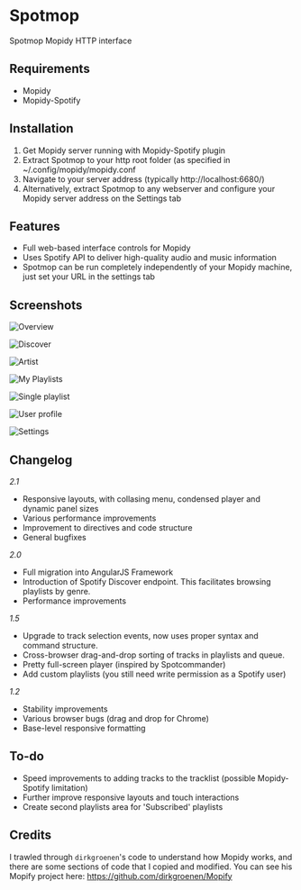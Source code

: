 Spotmop
=======

Spotmop Mopidy HTTP interface

Requirements
--------

* Mopidy
* Mopidy-Spotify

Installation
--------

1. Get Mopidy server running with Mopidy-Spotify plugin
2. Extract Spotmop to your http root folder (as specified in ~/.config/mopidy/mopidy.conf
3. Navigate to your server address (typically http://localhost:6680/)
4. Alternatively, extract Spotmop to any webserver and configure your Mopidy server address on the Settings tab

Features
--------

* Full web-based interface controls for Mopidy
* Uses Spotify API to deliver high-quality audio and music information
* Spotmop can be run completely independently of your Mopidy machine, just set your URL in the settings tab

Screenshots
-----------

![Overview](https://raw.githubusercontent.com/jaedb/spotmop/release/2.1/Screenshots/overview.jpg)

![Discover](https://raw.githubusercontent.com/jaedb/spotmop/release/2.1/Screenshots/desktop-discover.jpg)

![Artist](https://raw.githubusercontent.com/jaedb/spotmop/release/2.1/Screenshots/desktop-artist.jpg)

![My Playlists](https://raw.githubusercontent.com/jaedb/spotmop/release/2.1/Screenshots/desktop-my-playlists.jpg)

![Single playlist](https://raw.githubusercontent.com/jaedb/spotmop/release/2.1/Screenshots/desktop-playlist.jpg)

![User profile](https://raw.githubusercontent.com/jaedb/spotmop/release/2.1/Screenshots/desktop-user-profile.jpg)

![Settings](https://raw.githubusercontent.com/jaedb/spotmop/release/2.1/Screenshots/desktop-settings.jpg)


Changelog
--------

*2.1*
* Responsive layouts, with collasing menu, condensed player and dynamic panel sizes
* Various performance improvements
* Improvement to directives and code structure
* General bugfixes

*2.0*
* Full migration into AngularJS Framework
* Introduction of Spotify Discover endpoint. This facilitates browsing playlists by genre.
* Performance improvements

*1.5*
* Upgrade to track selection events, now uses proper syntax and command structure.
* Cross-browser drag-and-drop sorting of tracks in playlists and queue.
* Pretty full-screen player (inspired by Spotcommander)
* Add custom playlists (you still need write permission as a Spotify user)

*1.2*
* Stability improvements
* Various browser bugs (drag and drop for Chrome)
* Base-level responsive formatting

To-do
-----

* Speed improvements to adding tracks to the tracklist (possible Mopidy-Spotify limitation)
* Further improve responsive layouts and touch interactions
* Create second playlists area for 'Subscribed' playlists

Credits
-------

I trawled through `dirkgroenen`'s code to understand how Mopidy works, and there are some sections of code that I copied and modified. You can see his Mopify project here: https://github.com/dirkgroenen/Mopify
